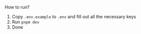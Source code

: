 How to run?

1. Copy `.env.example` to `.env` and fill out all the necessary keys
2. Run `pnpm dev`
3. Done
